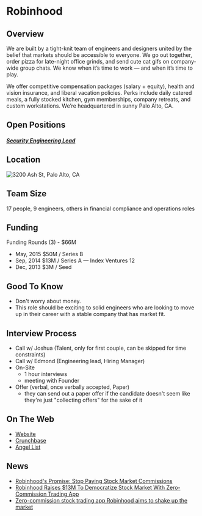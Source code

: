# Robinhood

## Overview
We are built by a tight-knit team of engineers and designers united by the belief that markets should be accessible to everyone. We go out together, order pizza for late-night office grinds, and send cute cat gifs on company-wide group chats. We know when it’s time to work — and when it’s time to play.

We offer competitive compensation packages (salary + equity), health and vision insurance, and liberal vacation policies. Perks include daily catered meals, a fully stocked kitchen, gym memberships, company retreats, and custom workstations.  We’re headquartered in sunny Palo Alto, CA.

## Open Positions
##### [Security Engineering Lead](security-engineering-lead.md)

## Location
![3200 Ash St, Palo Alto, CA](https://maps.googleapis.com/maps/api/staticmap?center=3200+Ash+St,+Palo+Alto,+CA&zoom=13&scale=false&size=600x300&maptype=roadmap&format=png&visual_refresh=true)

## Team Size
17 people, 9 engineers, others in financial compliance and operations roles

## Funding
Funding Rounds (3) - $66M
+ May, 2015	$50M / Series B
+ Sep, 2014	$13M / Series A	—	Index Ventures	12
+ Dec, 2013	$3M / Seed

## Good To Know
+ Don't worry about money.
+ This role should be exciting to solid engineers who are looking to move up in their career with a stable company that has market fit.

## Interview Process
+ Call w/ Joshua (Talent, only for first couple, can be skipped for time constraints)
+ Call w/ Edmond (Engineering lead, Hiring Manager)
+ On-Site
  + 1 hour interviews
  + meeting with Founder
+ Offer (verbal, once verbally accepted, Paper)
  + they can send out a paper offer if the candidate doesn't seem like they're just "collecting offers" for the sake of it

## On The Web
+ [Website](http://www.robinhood.com/)
+ [Crunchbase](https://www.crunchbase.com/organization/analyst#/entity)
+ [Angel List](https://angel.co/robinhood)

## News
+ [Robinhood's Promise: Stop Paying Stock Market Commissions](https://www.aol.com/article/2014/11/24/robinhoods-promise-stop-paying-stock-market-commissions/20996203)
+ [Robinhood Raises $13M To Democratize Stock Market With Zero-Commission Trading App](https://techcrunch.com/2014/09/23/robinhood-stock-app)
+ [Zero-commission stock trading app Robinhood aims to shake up the market](http://newatlas.com/robinhood-zero-commission-stock-trading-app/33963)
